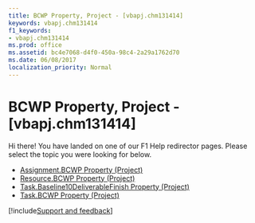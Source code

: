```yaml
---
title: BCWP Property, Project - [vbapj.chm131414]
keywords: vbapj.chm131414
f1_keywords:
- vbapj.chm131414
ms.prod: office
ms.assetid: bc4e7068-d4f0-450a-98c4-2a29a1762d70
ms.date: 06/08/2017
localization_priority: Normal
---
```



# BCWP Property, Project - [vbapj.chm131414]

Hi there! You have landed on one of our F1 Help redirector pages. Please select the topic you were looking for below.

- [Assignment.BCWP Property (Project)](https://msdn.microsoft.com/library/4e8f5b89-8e71-bd05-3681-63e56d6969b2%28Office.15%29.aspx)
- [Resource.BCWP Property (Project)](https://msdn.microsoft.com/library/8fb79ebc-760c-413c-72ef-bd709f20360e%28Office.15%29.aspx)
- [Task.Baseline10DeliverableFinish Property (Project)](https://msdn.microsoft.com/library/8a17356e-0c83-74bb-b41d-cc9c4188f491%28Office.15%29.aspx)
- [Task.BCWP Property (Project)](https://msdn.microsoft.com/library/b21fdd25-7e81-8e26-963f-dd4a8035bb75%28Office.15%29.aspx)

[!include[Support and feedback](~/includes/feedback-boilerplate.md)]